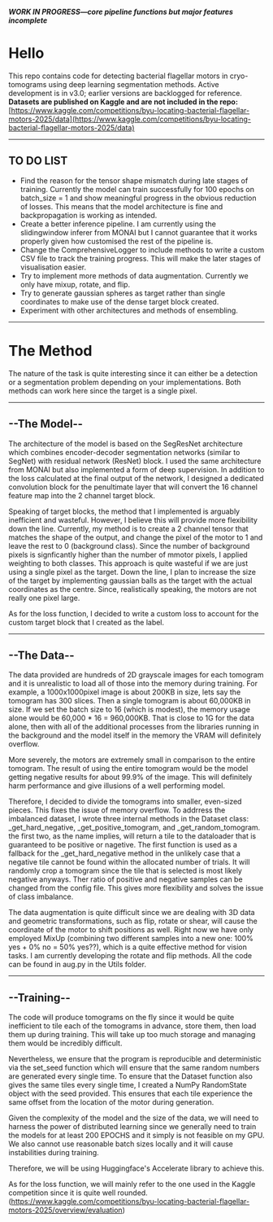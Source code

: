 ***WORK IN PROGRESS—core pipeline functions but major features incomplete***

# Hello

This repo contains code for detecting bacterial flagellar motors in cryo-tomograms using deep learning segmentation methods. Active development is in v3.0; earlier versions are backlogged for reference.  
**Datasets are published on Kaggle and are not included in the repo:**  
[https://www.kaggle.com/competitions/byu-locating-bacterial-flagellar-motors-2025/data](https://www.kaggle.com/competitions/byu-locating-bacterial-flagellar-motors-2025/data)

---

## TO DO LIST

- Find the reason for the tensor shape mismatch during late stages of training. Currently the model can train successfully for 100 epochs on batch_size = 1 and show meaningful progress in the obvious reduction of losses. This means that the model architecture is fine and backpropagation is working as intended.
- Create a better inference pipeline. I am currently using the slidingwindow inferer from MONAI but I cannot guarantee that it works properly given how customised the rest of the pipeline is.
- Change the ComprehensiveLogger to include methods to write a custom CSV file to track the training progress. This will make the later stages of visualisation easier.
- Try to implement more methods of data augmentation. Currently we only have mixup, rotate, and flip.
- Try to generate gaussian spheres as target rather than single coordinates to make use of the dense target block created.
- Experiment with other architectures and methods of ensembling.

---

# The Method

The nature of the task is quite interesting since it can either be a detection or a segmentation problem depending on your implementations. Both methods can work here since the target is a single pixel.

---

## --The Model--

The architecture of the model is based on the SegResNet architecture which combines encoder-decoder segmentation networks (similar to SegNet) with residual network (ResNet) block. I used the same architecture from MONAI but also implemented a form of deep supervision. In addition to the loss calculated at the final output of the network, I designed a dedicated convolution block for the penultimate layer that will convert the 16 channel feature map into the 2 channel target block.

Speaking of target blocks, the method that I implemented is arguably inefficient and wasteful. However, I believe this will provide more flexibility down the line. Currently, my method is to create a 2 channel tensor that matches the shape of the output, and change the pixel of the motor to 1 and leave the rest to 0 (background class). Since the number of background pixels is signficantly higher than the number of mmotor pixels, I applied weighting to both classes. This approach is quite wasteful if we are just using a single pixel as the target. Down the line, I plan to increase the size of the target by implementing gaussian balls as the target with the actual coordinates as the centre. Since, realistically speaking, the motors are not really one pixel large.

As for the loss function, I decided to write a custom loss to account for the custom target block that I created as the label.

---

## --The Data--

The data provided are hundreds of 2D grayscale images for each tomogram and it is unrealistic to load all of those into the memory during training. For example, a 1000x1000pixel image is about 200KB in size, lets say the tomogram has 300 slices. Then a single tomogram is about 60,000KB in size. If we set the batch size to 16 (which is modest), the memory usage alone would be 60,000 * 16 = 960,000KB. That is close to 1G for the data alone, then with all of the additional processes from the libraries running in the background and the model itself in the memory the VRAM will definitely overflow.

More severely, the motors are extremely small in comparison to the entire tomogram. The result of using the entire tomogram would be the model getting negative results for about 99.9% of the image. This will definitely harm performance and give illusions of a well performing model.

Therefore, I decided to divide the tomograms into smaller, even-sized pieces. This fixes the issue of memory overflow. To addrress the imbalanced dataset, I wrote three internal methods in the Dataset class: _get_hard_negative, _get_positive_tomogram, and  _get_random_tomogram. the first two, as the name implies, will return a tile to the dataloader that is guaranteed to be positive or nagetive. The first function is used as a fallback for the _get_hard_negative method in the unlikely case that a negative tile cannot be found within the allocated number of trials. It will randomly crop a tomogram since the tile that is selected is most likely negative anyways. Ther ratio of positive and negative samples can be changed from the config file. This gives more flexibility and solves the issue of class imbalance.

The data augmentation is quite difficult since we are dealing with 3D data and geometric transformations, such as flip, rotate or shear, will cause the coordinate of the motor to shift positions as well. Right now we have only employed MixUp (combining two different samples into a new one: 100% yes + 0% no = 50% yes??), which is a quite effective method for vision tasks. I am currently developing the rotate and flip methods. All the code can be found in aug.py in the Utils folder.

---

## --Training--

The code will produce tomograms on the fly since it would be quite inefficient to tile each of the tomograms in advance, store them, then load them up during training. This will take up too much storage and managing them would be incredibly difficult.

Nevertheless, we ensure that the program is reproducible and deterministic via the set_seed function which will ensure that the same random numbers are generated every single time. To ensure that the Dataset function also gives the same tiles every single time, I created a NumPy RandomState object with the seed provided. This ensures that each tile experience the same offset from the location of the motor during generation.

Given the complexity of the model and the size of the data, we will need to harness the power of distributed learning since we generally need to train the models for at least 200 EPOCHS and it simply is not feasible on my GPU. We also cannot use reasonable batch sizes locally and it will cause instabilities during training.

Therefore, we will be using Huggingface's Accelerate library to achieve this.

As for the loss function, we will mainly refer to the one used in the Kaggle competition since it is quite well rounded.  
(https://www.kaggle.com/competitions/byu-locating-bacterial-flagellar-motors-2025/overview/evaluation)

